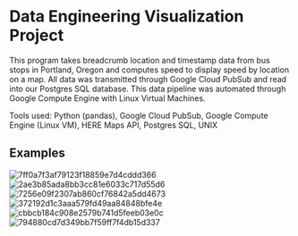 # Data Engineering Visualization Project

This program takes breadcrumb location and timestamp data from bus stops in Portland, Oregon and computes speed to display speed by location on a map. All data was transmitted through Google Cloud PubSub and read into our Postgres SQL database. This data pipeline was automated through Google Compute Engine with Linux Virtual Machines.

Tools used: Python (pandas), Google Cloud PubSub, Google Compute Engine (Linux VM), HERE Maps API, Postgres SQL, UNIX

## Examples
![7ff0a7f3af79123f18859e7d4cddd366](https://github.com/user-attachments/assets/83f8175b-1069-4121-a0af-fc49ef80ee65)
![2ae3b85ada8bb3cc81e6033c717d55d6](https://github.com/user-attachments/assets/2ab0905d-1ca4-4cbb-a51a-cf6a94f65bdd)
![7256e09f2307ab860cf76842a5dd4673](https://github.com/user-attachments/assets/270785bd-1f73-4cab-a789-d9f56a6b449f)
![372192d1c3aaa579fd49aa84848bfe4e](https://github.com/user-attachments/assets/d0795933-fd9b-495b-8694-b7219de8f3fa)
![cbbcb184c908e2579b741d5feeb03e0c](https://github.com/user-attachments/assets/fae44132-53f2-48d5-b3e5-94c9019fbaee)
![794880cd7d349bb7f59ff7f4db15d337](https://github.com/user-attachments/assets/b8e00db3-e2dc-42fa-b1f5-5a3205f9baf4)
